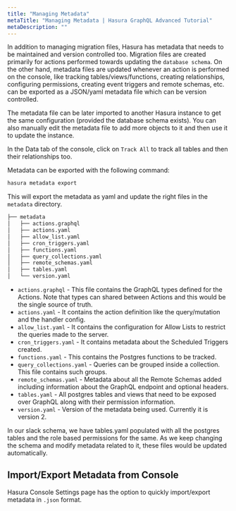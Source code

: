 ```yaml
---
title: "Managing Metadata"
metaTitle: "Managing Metadata | Hasura GraphQL Advanced Tutorial"
metaDescription: ""
---
```


In addition to managing migration files, Hasura has metadata that needs to be maintained and version controlled too. Migration files are created primarily for actions performed towards updating the `database schema`. On the other hand, metadata files are updated whenever an action is performed on the console, like tracking tables/views/functions, creating relationships, configuring permissions, creating event triggers and remote schemas, etc. can be exported as a JSON/yaml metadata file which can be version controlled.

The metadata file can be later imported to another Hasura instance to get the same configuration (provided the database schema exists). You can also manually edit the metadata file to add more objects to it and then use it to update the instance.

In the Data tab of the console, click on `Track All` to track all tables and then their relationships too.

Metadata can be exported with the following command:

```bash
hasura metadata export
```

This will export the metadata as yaml and update the right files in the `metadata` directory.

```bash
├── metadata
│   ├── actions.graphql
│   ├── actions.yaml
│   ├── allow_list.yaml
│   ├── cron_triggers.yaml
│   ├── functions.yaml
│   ├── query_collections.yaml
│   ├── remote_schemas.yaml
│   ├── tables.yaml
│   └── version.yaml
```

- `actions.graphql` - This file contains the GraphQL types defined for the Actions. Note that types can shared between Actions and this would be the single source of truth.
- `actions.yaml` - It contains the action definition like the query/mutation and the handler config.
- `allow_list.yaml` - It contains the configuration for Allow Lists to restrict the queries made to the server.
- `cron_triggers.yaml` - It contains metadata about the Scheduled Triggers created.
- `functions.yaml` - This contains the Postgres functions to be tracked.
- `query_collections.yaml` - Queries can be grouped inside a collection. This file contains such groups.
- `remote_schemas.yaml` - Metadata about all the Remote Schemas added including information about the GraphQL endpoint and optional headers.
- `tables.yaml` - All postgres tables and views that need to be exposed over GraphQL along with their permission information.
- `version.yaml` - Version of the metadata being used. Currently it is version 2.

In our slack schema, we have tables.yaml populated with all the postgres tables and the role based permissions for the same. As we keep changing the schema and modify metadata related to it, these files would be updated automatically.

## Import/Export Metadata from Console

Hasura Console Settings page has the option to quickly import/export metadata in `.json` format.
